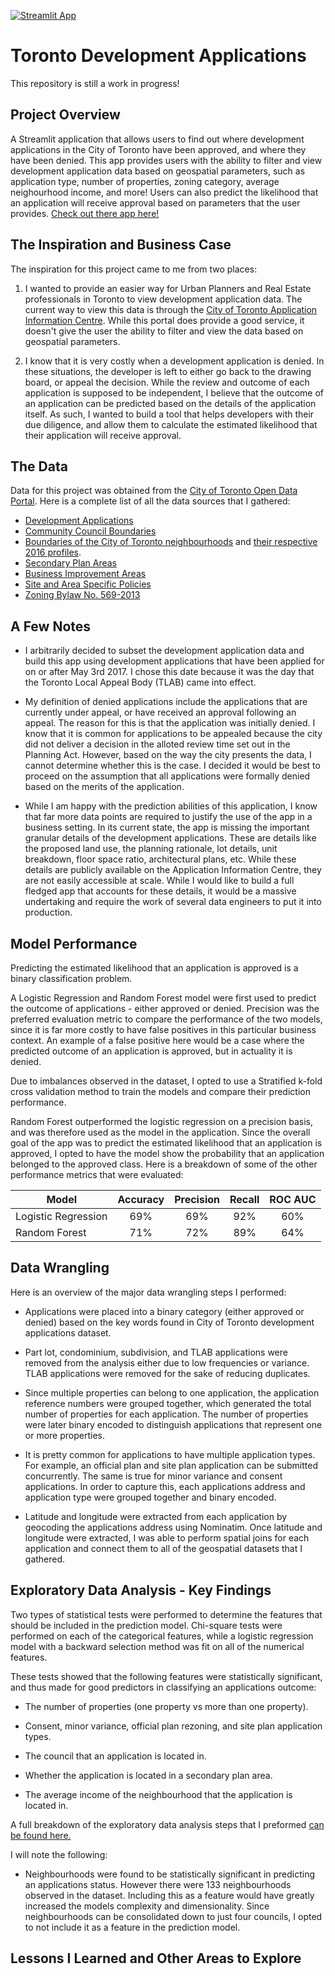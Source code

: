 [![Streamlit App](https://static.streamlit.io/badges/streamlit_badge_black_white.svg)](https://share.streamlit.io/roryajames/torontodevelopmentapplications/main/app.py)

# Toronto Development Applications

This repository is still a work in progress!

## Project Overview

A Streamlit application that allows users to find out where development applications in the City of Toronto have been approved, and where they have been denied. This app provides users with the ability to filter and view development application data based on geospatial parameters, such as application type, number of properties, zoning category, average neighourhood income, and more! Users can also predict the likelihood that an application will receive approval based on parameters that the user provides. [Check out there app here!](https://share.streamlit.io/roryajames/torontodevelopmentapplications/main/app.py) 

## The Inspiration and Business Case

The inspiration for this project came to me from two places:

1) I wanted to provide an easier way for Urban Planners and Real Estate professionals in Toronto to view development application data. The current way to view this data is through the [City of Toronto Application Information Centre](https://www.toronto.ca/city-government/planning-development/application-information-centre/). While this portal does provide a good service, it doesn't give the user the ability to filter and view the data based on geospatial parameters.    
   
2) I know that it is very costly when a development application is denied. In these situations, the developer is left to either go back to the drawing board, or appeal the decision. While the review and outcome of each application is supposed to be independent, I believe that the outcome of an application can be predicted based on the details of the application itself. As such, I wanted to build a tool that helps developers with their due diligence, and allow them to calculate the estimated likelihood that their application will receive approval. 

## The Data

Data for this project was obtained from the [City of Toronto Open Data Portal](https://open.toronto.ca/). Here is a complete list of all the data sources that I gathered:

- [Development Applications](https://open.toronto.ca/dataset/development-applications/)
- [Community Council Boundaries](https://open.toronto.ca/dataset/community-council-boundaries/)
- [Boundaries of the City of Toronto neighbourhoods](https://open.toronto.ca/dataset/neighbourhoods/) and [ their respective 2016 profiles](https://open.toronto.ca/dataset/neighbourhood-profiles/).
- [Secondary Plan Areas](https://open.toronto.ca/dataset/secondary-plans/)
- [Business Improvement Areas](https://open.toronto.ca/dataset/business-improvement-areas/)
- [Site and Area Specific Policies](https://open.toronto.ca/dataset/site-and-area-specific-policies/)
- [Zoning Bylaw No. 569-2013](https://open.toronto.ca/dataset/zoning-by-law/)
  
## A Few Notes

- I arbitrarily decided to subset the development application data and build this app using development applications that have been applied for on or after May 3rd 2017. I chose this date because it was the day that the Toronto Local Appeal Body (TLAB) came into effect.
  
- My definition of denied applications include the applications that are currently under appeal, or have received an approval following an appeal. The reason for this is that the application was initially denied. I know that it is common for applications to be appealed because the city did not deliver a decision in the alloted review time set out in the Planning Act. However, based on the way the city presents the data, I cannot determine whether this is the case. I decided it would be best to proceed on the assumption that all applications were formally denied based on the merits of the application.
  
- While I am happy with the prediction abilities of this application, I know that far more data points are required to justify the use of the app in a business setting. In its current state, the app is missing the important granular details of the development applications. These are details like the proposed land use, the planning rationale, lot details, unit breakdown, floor space ratio, architectural plans, etc. While these details are publicly available on the Application Information Centre, they are not easily accessible at scale. While I would like to build a full fledged app that accounts for these details, it would be a massive undertaking and require the work of several data engineers to put it into production.

## Model Performance

Predicting the estimated likelihood that an application is approved is a binary classification problem.

A Logistic Regression and Random Forest model were first used to predict the outcome of applications - either approved or denied. Precision was the preferred evaluation metric to compare the performance of the two models, since it is far more costly to have false positives in this particular business context. An example of a false positive here would be a case where the predicted outcome of an application is approved, but in actuality it is denied.

Due to imbalances observed in the dataset, I opted to use a Stratified k-fold cross validation method to train the models and compare their prediction performance. 

Random Forest outperformed the logistic regression on a precision basis, and was therefore used as the model in the application. Since the overall goal of the app was to predict the estimated likelihood that an application is approved, I opted to have the model show the probability that an application belonged to the approved class. Here is a breakdown of some of the other performance metrics that were evaluated:

| Model                 | Accuracy       | Precision   | Recall    | ROC AUC |
| -------------         |:-------------: | :-----:     | :-----:   | :-----: |
| Logistic Regression   | 69%            |  69%        | 92%       | 60%     |
| Random Forest         | 71%            |  72%        | 89%       | 64%     |

## Data Wrangling

Here is an overview of the major data wrangling steps I performed:

- Applications were placed into a binary category (either approved or denied) based on the key words found in City of Toronto development applications dataset.
  
- Part lot, condominium, subdivision, and TLAB applications were removed from the analysis either due to low frequencies or variance. TLAB applications were removed for the sake of reducing duplicates.
  
- Since multiple properties can belong to one application, the application reference numbers were grouped together, which generated the total number of properties for each application. The number of properties were later binary encoded to distinguish applications that represent one or more properties.
  
- It is pretty common for applications to have multiple application types. For example, an official plan and site plan application can be submitted concurrently. The same is true for minor variance and consent applications. In order to capture this, each applications address and application type were grouped together and binary encoded.
   
- Latitude and longitude were extracted from each application by geocoding the applications address using Nominatim. Once latitude and longitude were extracted, I was able to perform spatial joins for each application and connect them to all of the geospatial datasets that I gathered. 
## Exploratory Data Analysis - Key Findings

Two types of statistical tests were performed to determine the features that should be included in the prediction model. Chi-square tests were performed on each of the categorical features, while a logistic regression model with a backward selection method was fit on all of the numerical features.

These tests showed that the following features were statistically significant, and thus made for good predictors in classifying an applications outcome:

- The number of properties (one property vs more than one property).
  
- Consent, minor variance, official plan rezoning, and site plan application types.
  
- The council that an application is located in.
  
- Whether the application is located in a secondary plan area.
  
- The average income of the neighbourhood that the application is located in.

A full breakdown of the exploratory data analysis steps that I preformed [can be found here.](https://github.com/RoryAJames/TorontoDevelopmentApplications/blob/d5d1c4b41cf2224821769db4d845d8a6623e616b/notebooks/Exploratory%20Data%20Analysis.ipynb)

I will note the following:

- Neighbourhoods were found to be statistically significant in predicting an applications status. However there were 133 neighbourhoods observed in the dataset. Including this as a feature would have greatly increased the models complexity and dimensionality. Since neighbourhoods can be consolidated down to just four councils, I opted to not include it as a feature in the prediction model.

## Lessons I Learned and Other Areas to Explore


